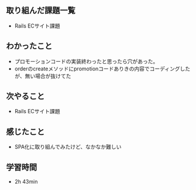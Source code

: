 ## 取り組んだ課題一覧
- Rails ECサイト課題
## わかったこと
- プロモーションコードの実装終わったと思ったら穴があった。
- orderのcreateメソッドにpromotionコードありきの内容でコーディングしたが、無い場合が抜けてた
## 次やること
- Rails ECサイト課題
## 感じたこと
- SPA化に取り組んでみたけど、なかなか難しい
## 学習時間
- 2h 43min
